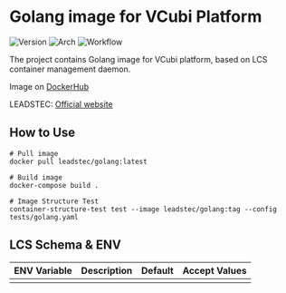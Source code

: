 # Golang image for VCubi Platform

![Version](https://img.shields.io/badge/Golang-1.13.15-blue)
![Arch](https://img.shields.io/badge/amd64,_arm64-brightgreen)
![Workflow](https://github.com/leadstec/docker-golang/workflows/ci/badge.svg)

The project contains Golang image for VCubi platform, based on LCS container management daemon.

Image on [DockerHub](https://hub.docker.com/r/leadstec/golang)

LEADSTEC: [Official website](https://www.leadstec.com)

## How to Use
    # Pull image
    docker pull leadstec/golang:latest

    # Build image
    docker-compose build .
    
    # Image Structure Test
    container-structure-test test --image leadstec/golang:tag --config tests/golang.yaml

## LCS Schema & ENV

| ENV Variable              | Description               | Default | Accept Values |
|---------------------------|---------------------------|---------|---------------|
|  |                       |    |               |


